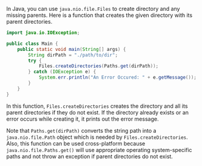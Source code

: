 In Java, you can use `java.nio.file.Files` to create directory and any missing parents. Here is a function that creates the given directory with its parent directories.

```java
import java.io.IOException;

public class Main {
    public static void main(String[] args) {
        String dirPath = "./path/to/dir";
        try {
            Files.createDirectories(Paths.get(dirPath));
        } catch (IOException e) {
            System.err.println("An Error Occured: " + e.getMessage());
        }
    }
}
```
In this function, `Files.createDirectories` creates the directory and all its parent directories if they do not exist. If the directory already exists or an error occurs while creating it, it prints out the error message.

Note that `Paths.get(dirPath)` converts the string path into a `java.nio.file.Path` object which is needed by `Files.createDirectories`. Also, this function can be used cross-platform because `java.nio.file.Paths.get()` will use appropriate operating system-specific paths and not throw an exception if parent directories do not exist.
